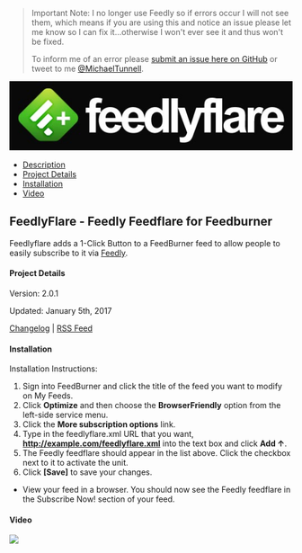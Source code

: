 > Important Note: I no longer use Feedly so if errors occur I will not see them, which means if you are using this and notice an issue please let me know so I can fix it...otherwise I won't ever see it and thus won't be fixed.
>
> To inform me of an error please [submit an issue here on GitHub](https://github.com/MichaelTunnell/feedly-feedlyflare/issues) or tweet to me [@MichaelTunnell](https://twitter.com/michaeltunnell).

![](feedlyflare-logo.jpg)

- [Description](#description)
- [Project Details](#details)
- [Installation](#install)
- [Video](#video)

## FeedlyFlare - Feedly Feedflare for Feedburner<a name="description"></a>

Feedlyflare adds a 1-Click Button to a FeedBurner feed to allow people to easily subscribe to it via [Feedly](http://feedly.com/).

#### Project Details<a name="details"></a>

Version: 2.0.1

Updated: January 5th, 2017

[Changelog](CHANGELOG.md) | [RSS Feed](https://github.com/MichaelTunnell/feedly-feedlyflare/commits/master.atom)

#### Installation<a name="install"></a>

Installation Instructions:

1. Sign into FeedBurner and click the title of the feed you want to modify on My Feeds.
1. Click **Optimize** and then choose the **BrowserFriendly** option from the left-side service menu.
1. Click the **More subscription options** link.
1. Type in the feedlyflare.xml URL that you want, **http://example.com/feedlyflare.xml** into the text box and click **Add ↑**.
1. The Feedly feedflare should appear in the list above. Click the checkbox next to it to activate the unit.
1. Click **[Save]** to save your changes.

- View your feed in a browser. You should now see the Feedly feedflare in the Subscribe Now! section of your feed.

#### Video<a name="video"></a>

[![](https://i.ytimg.com/vi/w2YrNJ-B0L0/maxresdefault.jpg)](https://www.youtube.com/watch?v=w2YrNJ-B0L0)